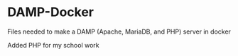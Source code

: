 # DAMP-Docker
Files needed to make a DAMP (Apache, MariaDB, and PHP) server in docker  

Added PHP for my school work 
